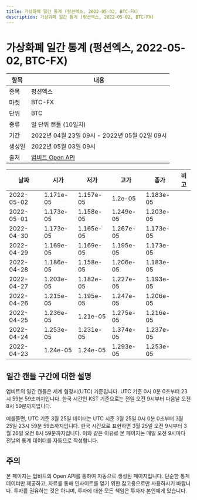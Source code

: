 ```yaml
---
title: 가상화폐 일간 통계 (펑션엑스, 2022-05-02, BTC-FX)
description: 가상화폐 일간 통계 (펑션엑스, 2022-05-02, BTC-FX)
---
```



가상화폐 일간 통계 (펑션엑스, 2022-05-02, BTC-FX)
===

|항목|내용|
|--|--|
|종목|펑션엑스|
|마켓|BTC-FX|
|단위|BTC|
|종류|일 단위 캔들 (10일치)|
|기간|2022년 04월 23일 09시 - 2022년 05월 02일 09시|
|생성일|2022년 05월 03일 09시|
|출처|[업비트 Open API](https://docs.upbit.com)|


|날짜|시가|저가|고가|종가|비고|
|--|--|--|--|--|--|
|2022-05-02|1.171e-05|1.157e-05|1.2e-05|1.183e-05|    |
|2022-05-01|1.173e-05|1.158e-05|1.249e-05|1.203e-05|    |
|2022-04-30|1.173e-05|1.165e-05|1.267e-05|1.173e-05|    |
|2022-04-29|1.169e-05|1.169e-05|1.195e-05|1.173e-05|    |
|2022-04-28|1.186e-05|1.158e-05|1.206e-05|1.183e-05|    |
|2022-04-27|1.203e-05|1.182e-05|1.227e-05|1.193e-05|    |
|2022-04-26|1.215e-05|1.195e-05|1.247e-05|1.206e-05|    |
|2022-04-25|1.236e-05|1.21e-05|1.275e-05|1.216e-05|    |
|2022-04-24|1.253e-05|1.231e-05|1.374e-05|1.237e-05|    |
|2022-04-23|1.24e-05|1.24e-05|1.293e-05|1.253e-05|    |


일간 캔들 구간에 대한 설명
---


업비트의 일간 캔들은 세계 협정시(UTC) 기준입니다. 
UTC 기준 0시 0분 0초부터 23시 59분 59초까지입니다. 
한국 시간인 KST 기준으로는 전일 오전 9시부터 다음날 오전 8시 59분까지입니다. 


예를들면, UTC 기준 3월 25일 데이터는 UTC 시준 3월 25일 0시 0분 0초부터 3월 25일 23시 59분 59초까지입니다. 
한국 시간으로 표현하면 3월 25일 오전 9시부터 3월 26일 오전 8시 59분까지입니다. 
이와 같은 이유로 본 페이지는 매일 오전 9시마다 전날의 통계 데이터를 자동으로 작성합니다. 


주의
---


본 페이지는 업비트의 Open API를 통하여 자동으로 생성된 페이지입니다. 
단순한 통계 데이터만 제공하고, 자료를 통해 인사이트를 얻기 위한 참고용으로만 사용하시기 바랍니다. 
투자를 권유하는 것은 아니며, 투자에 대한 모든 책임은 투자자 본인에게 있습니다. 
